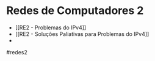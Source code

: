 # Redes de Computadores 2

- [[RE2 - Problemas do IPv4]]
- [[RE2 - Soluções Paliativas para Problemas do IPv4]]
- 

#redes2